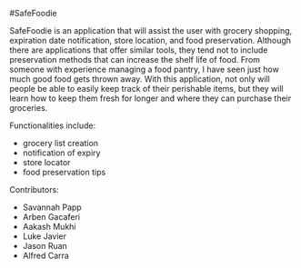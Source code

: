 #SafeFoodie

SafeFoodie is an application that will assist the user with grocery shopping, expiration date notification, store location, and food preservation. Although there are applications that offer similar tools, they tend not to include preservation methods that can increase the shelf life of food. From someone with experience managing a food pantry, I have seen just how much good food gets thrown away. With this application, not only will people be able to easily keep track of their perishable items, but they will learn how to keep them fresh for longer and where they can purchase their groceries.

Functionalities include:
- grocery list creation
- notification of expiry
- store locator
- food preservation tips

Contributors:
- Savannah Papp
- Arben Gacaferi
- Aakash Mukhi
- Luke Javier
- Jason Ruan
- Alfred Carra
